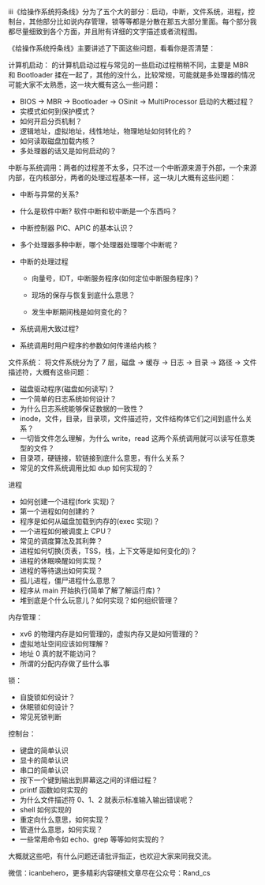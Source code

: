 iii《给操作系统捋条线》分为了五个大的部分：启动，中断，文件系统，进程，控制台，其他部分比如说内存管理，锁等等都是分散在那五大部分里面。每个部分我都尽量细致到各个方面，并且附有详细的文字描述或者流程图。

《给操作系统捋条线》主要讲述了下面这些问题，看看你是否清楚：

计算机启动： 的计算机启动过程与常见的一些启动过程稍稍不同，主要是 MBR 和 Bootloader 揉在一起了，其他的没什么，比较常规，可能就是多处理器的情况可能大家不太熟悉，这一块大概有这么一些问题：

- BIOS -> MBR -> Bootloader -> OSinit -> MultiProcessor 启动的大概过程？
- 实模式如何到保护模式？
- 如何开启分页机制？
- 逻辑地址，虚拟地址，线性地址，物理地址如何转化的？
- 如何读取磁盘加载内核？
- 多处理器的话又是如何启动的？

中断与系统调用：两者的过程差不太多，只不过一个中断源来源于外部，一个来源内部，在内核部分，两者的处理过程基本一样，这一块儿大概有这些问题：

- 中断与异常的关系?

- 什么是软件中断? 软件中断和软中断是一个东西吗？

- 中断控制器 PIC、APIC 的基本认识？

- 多个处理器多种中断，哪个处理器处理哪个中断呢？

- 中断的处理过程

  - 向量号，IDT，中断服务程序(如何定位中断服务程序)？

  - 现场的保存与恢复到底什么意思？
  - 发生中断期间栈是如何变化的？

- 系统调用大致过程?

- 系统调用时用户程序的参数如何传递给内核？

文件系统： 将文件系统分为了 7 层，磁盘 -> 缓存 -> 日志 -> 目录 -> 路径 -> 文件描述符，大概有这些问题：

- 磁盘驱动程序(磁盘如何读写)？
- 一个简单的日志系统如何设计？
- 为什么日志系统能够保证数据的一致性？
- inode，文件，目录，目录项，文件描述符，文件结构体它们之间到底什么关系？
- 一切皆文件怎么理解，为什么 write，read 这两个系统调用就可以读写任意类型的文件？
- 目录项，硬链接，软链接到底什么意思，有什么关系？
- 常见的文件系统调用比如 dup 如何实现的？

进程

- 如何创建一个进程(fork 实现)？
- 第一个进程如何创建的？
- 程序是如何从磁盘加载到内存的(exec 实现)？
- 一个进程如何被调度上 CPU？
- 常见的调度算法及其利弊？
- 进程如何切换(页表，TSS，栈，上下文等是如何变化的)？
- 进程的休眠唤醒如何实现？
- 进程的等待退出如何实现？
- 孤儿进程，僵尸进程什么意思？
- 程序从 main 开始执行(简单了解了解运行库)？
- 堆到底是个什么玩意儿？如何实现？如何组织管理？

内存管理：

-  xv6 的物理内存是如何管理的，虚拟内存又是如何管理的？
- 虚拟地址空间应该如何理解？
- 地址 0 真的就不能访问？
- 所谓的分配内存做了些什么事

锁：

- 自旋锁如何设计？
- 休眠锁如何设计？
- 常见死锁判断

控制台：

- 键盘的简单认识
- 显卡的简单认识
- 串口的简单认识
- 按下一个键到输出到屏幕这之间的详细过程？
- printf 函数如何实现的
- 为什么文件描述符 0、1、2 就表示标准输入输出错误呢？
- shell 如何实现的
- 重定向什么意思，如何实现？
- 管道什么意思，如何实现？
- 一些常用命令如 echo、grep 等等如何实现的？

大概就这些吧，有什么问题还请批评指正，也欢迎大家来同我交流。

微信：icanbehero，更多精彩内容硬核文章尽在公众号：Rand_cs

